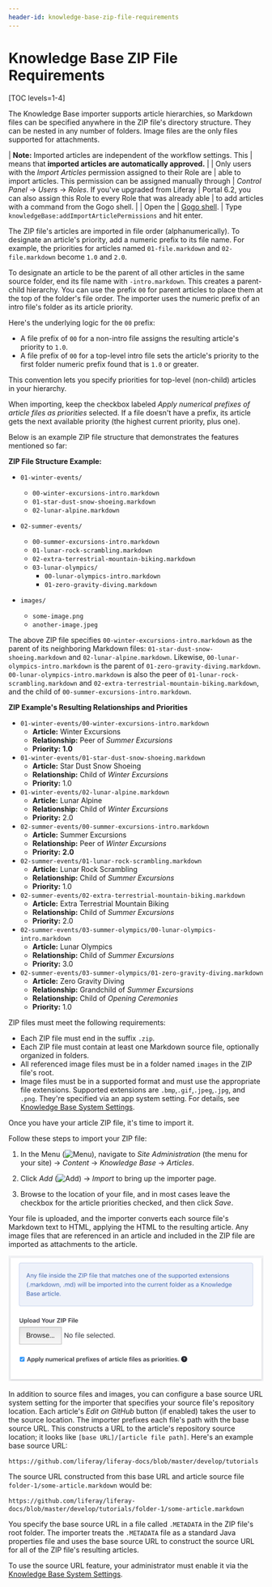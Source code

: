 ```yaml
---
header-id: knowledge-base-zip-file-requirements
---
```


# Knowledge Base ZIP File Requirements

[TOC levels=1-4]

The Knowledge Base importer supports article hierarchies, so Markdown files can 
be specified anywhere in the ZIP file's directory structure. They can be nested 
in any number of folders. Image files are the only files supported for 
attachments. 

| **Note:** Imported articles are independent of the workflow settings. This 
| means that **imported articles are automatically approved.**
| 
| Only users with the *Import Articles* permission assigned to their Role are 
| able to import articles. This permission can be assigned manually through 
| *Control Panel* &rarr; *Users* &rarr; *Roles*. If you've upgraded from Liferay 
| Portal 6.2, you can also assign this Role to every Role that was already able 
| to add articles with a command from the Gogo shell. 
| 
| Open the
| [Gogo shell](/docs/7-2/reference/-/knowledge_base/r/using-the-felix-gogo-shell).
| Type `knowledgeBase:addImportArticlePermissions` and hit enter. 

The ZIP file's articles are imported in file order (alphanumerically). To 
designate an article's priority, add a numeric prefix to its file name. For 
example, the priorities for articles named `01-file.markdown` and 
`02-file.markdown` become `1.0` and `2.0`.

To designate an article to be the parent of all other articles in the same 
source folder, end its file name with `-intro.markdown`. This creates a 
parent-child hierarchy. You can use the prefix `00` for parent articles to place 
them at the top of the folder's file order. The importer uses the numeric prefix 
of an intro file's folder as its article priority. 

Here's the underlying logic for the `00` prefix: 

-   A file prefix of `00` for a non-intro file assigns the resulting article's 
    priority to `1.0`.
-   A file prefix of `00` for a top-level intro file sets the article's priority 
    to the first folder numeric prefix found that is `1.0` or greater. 

This convention lets you specify priorities for top-level (non-child) articles 
in your hierarchy.

When importing, keep the checkbox labeled *Apply numerical prefixes of article
files as priorities* selected. If a file doesn't have a prefix, its article gets
the next available priority (the highest current priority, plus one). 

Below is an example ZIP file structure that demonstrates the features mentioned 
so far: 

**ZIP File Structure Example:**

- `01-winter-events/`
    - `00-winter-excursions-intro.markdown`
    - `01-star-dust-snow-shoeing.markdown`
    - `02-lunar-alpine.markdown`

- `02-summer-events/`
    - `00-summer-excursions-intro.markdown`
    - `01-lunar-rock-scrambling.markdown`
    - `02-extra-terrestrial-mountain-biking.markdown`
    - `03-lunar-olympics/`
        - `00-lunar-olympics-intro.markdown`
        - `01-zero-gravity-diving.markdown`

- `images/`
    - `some-image.png`
    - `another-image.jpeg`

The above ZIP file specifies `00-winter-excursions-intro.markdown` as the parent 
of its neighboring Markdown files: `01-star-dust-snow-shoeing.markdown` and 
`02-lunar-alpine.markdown`. Likewise, `00-lunar-olympics-intro.markdown` is the
parent of `01-zero-gravity-diving.markdown`. `00-lunar-olympics-intro.markdown` 
is also the peer of `01-lunar-rock-scrambling.markdown` and 
`02-extra-terrestrial-mountain-biking.markdown`, and the child of 
`00-summer-excursions-intro.markdown`.

**ZIP Example's Resulting Relationships and Priorities**

- `01-winter-events/00-winter-excursions-intro.markdown`
    - **Article:** Winter Excursions
    - **Relationship:** Peer of *Summer Excursions*
    - **Priority:** **1.0**
- `01-winter-events/01-star-dust-snow-shoeing.markdown`
    - **Article:** Star Dust Snow Shoeing
    - **Relationship:** Child of *Winter Excursions*
    - **Priority:** 1.0
- `01-winter-events/02-lunar-alpine.markdown` 
    - **Article:** Lunar Alpine
    - **Relationship:** Child of *Winter Excursions*
    - **Priority:** 2.0
- `02-summer-events/00-summer-excursions-intro.markdown`
    - **Article:** Summer Excursions
    - **Relationship:** Peer of *Winter Excursions*
    - **Priority:** **2.0**
- `02-summer-events/01-lunar-rock-scrambling.markdown`
    - **Article:** Lunar Rock Scrambling
    - **Relationship:** Child of *Summer Excursions*
    - **Priority:** 1.0
- `02-summer-events/02-extra-terrestrial-mountain-biking.markdown`
    - **Article:** Extra Terrestrial Mountain Biking
    - **Relationship:** Child of *Summer Excursions*
    - **Priority:** 2.0
- `02-summer-events/03-summer-olympics/00-lunar-olympics-intro.markdown`
    - **Article:** Lunar Olympics
    - **Relationship:** Child of *Summer Excursions*
    - **Priority:** 3.0
- `02-summer-events/03-summer-olympics/01-zero-gravity-diving.markdown`
    - **Article:** Zero Gravity Diving
    - **Relationship:** Grandchild of *Summer Excursions*
    - **Relationship:** Child of *Opening Ceremonies*
    - **Priority:** 1.0

ZIP files must meet the following requirements: 

-  Each ZIP file must end in the suffix `.zip`.
-  Each ZIP file must contain at least one Markdown source file, optionally 
   organized in folders.
-  All referenced image files must be in a folder named `images` in the ZIP 
   file's root. 
-  Image files must be in a supported format and must use the appropriate file
   extensions. Supported extensions are `.bmp`,`.gif`,`.jpeg`,`.jpg`, and 
    `.png`. They're specified via an app system setting. For details, see 
   [Knowledge Base System Settings](/docs/7-2/user/-/knowledge_base/u/knowledge-base-system-settings).

Once you have your article ZIP file, it's time to import it.

Follow these steps to import your ZIP file:

1.  In the Menu 
    (![Menu](../../../../images/icon-menu.png)), 
    navigate to *Site Administration* (the menu for your site) &rarr; *Content* 
    &rarr; *Knowledge Base* &rarr; *Articles*. 

2.  Click *Add* 
    (![Add](../../../../images/icon-add.png)) 
    &rarr; *Import* to bring up the importer page. 

3.  Browse to the location of your file, and in most cases leave the checkbox 
    for the article priorities checked, and then click *Save*. 
 
Your file is uploaded, and the importer converts each source file's Markdown 
text to HTML, applying the HTML to the resulting article. Any image files that 
are referenced in an article and included in the ZIP file are imported as 
attachments to the article. 

![Figure 1: Selecting *Add* &rarr; *Import* in Knowledge Base brings up the interface for selecting a ZIP file of Markdown source files and images to produce and update articles in your Knowledge Base.](../../../../images/kb-admin-import.png)

In addition to source files and images, you can configure a base source URL 
system setting for the importer that specifies your source file's repository 
location. Each article's *Edit on GitHub* button (if enabled) takes the user to 
the source location. The importer prefixes each file's path with the base source 
URL. This constructs a URL to the article's repository source location; it looks 
like `[base URL]/[article file path]`. Here's an example base source URL: 

    https://github.com/liferay/liferay-docs/blob/master/develop/tutorials

The source URL constructed from this base URL and article source file 
`folder-1/some-article.markdown` would be:

    https://github.com/liferay/liferay-docs/blob/master/develop/tutorials/folder-1/some-article.markdown

You specify the base source URL in a file called `.METADATA` in the ZIP file's
root folder. The importer treats the `.METADATA` file as a standard Java
properties file and uses the base source URL to construct the source URL for
all of the ZIP file's resulting articles. 

To use the source URL feature, your administrator must enable it via the 
[Knowledge Base System Settings](/docs/7-2/user/-/knowledge_base/u/knowledge-base-system-settings). 
